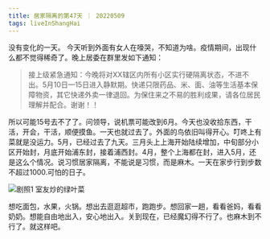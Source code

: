 ```yaml
---
title: 居家隔离的第47天 ｜ 20220509
tags: liveInShangHai
---
```


没有变化的一天。
今天听到外面有女人在嚎哭，不知道为啥。疫情期间，出现什么都不觉得稀奇了。晚上居委在群里发如下通知：

>接上级紧急通知：今晚将对XX辖区内所有小区实行硬隔离状态，不进不出。5月10日—15日进入静默期。快递只限药品、米、面、油等生活基本保障物资，其它快递外卖一律退回。为保住来之不易的胜利成果，请各位居民理解并配合。谢谢！！

所以可能15号去不了了。问领导，说机票可能改到6月。今天也没收拾东西，干活，开会，干活，顺便摸鱼。一天也就过去了。外面的鸟依旧叫得开心。叮咚上有菜就是没运力。5月，已经过去了九天。三月头上上海开始陆续增加，中旬部分小区开始封，月底开始浦东封，接着浦西封。4月，整个上海都在封，进入5月，还是这么个情况。说习惯居家隔离，不能说是习惯，而是麻木。一天在家步行到步数不超过1000.可怕的日子。

![剧照1](https://mikanup.github.io/assets/media/20220509_liveInShangHai_01.jpeg "剧照1")
室友炒的绿叶菜

想吃面包，水果，火锅。想出去逛逛超市，跑跑步。想回家一趟，看看爸妈，看看奶奶。想能自由地出入，安心地出入。关到现在，已经魔幻得不行了。也麻木到不行了。就这样吧。
